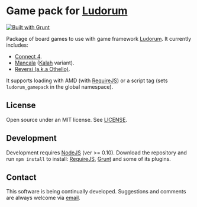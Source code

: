 ﻿Game pack for [Ludorum](http://github.com/LeonardoVal/ludorum.js)
=================================================================

[![Built with Grunt](https://cdn.gruntjs.com/builtwith.png)](http://gruntjs.com/)

Package of board games to use with game framework [Ludorum](http://github.com/LeonardoVal/ludorum.js). It currently includes:

+ [Connect 4](http://en.wikipedia.org/wiki/Connect_Four).
+ [Mancala](http://en.wikipedia.org/wiki/Mancala) ([Kalah](http://en.wikipedia.org/wiki/Kalah) variant).
+ [Reversi (a.k.a Othello)](http://en.wikipedia.org/wiki/Reversi).

It supports loading with AMD (with [RequireJS](http://requirejs.org/)) or a script tag (sets `ludorum_gamepack` in the global namespace).

## License

Open source under an MIT license. See [LICENSE](LICENSE.md).

## Development

Development requires [NodeJS](http://nodejs.org/) (ver >= 0.10). Download the repository and run `npm install` to install: [RequireJS](http://requirejs.org/), [Grunt](http://gruntjs.com/) and some of its plugins.

## Contact

This software is being continually developed. Suggestions and comments are always welcome via [email](mailto:leonardo.val@creatartis.com).